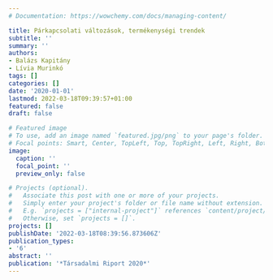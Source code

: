 ```yaml
---
# Documentation: https://wowchemy.com/docs/managing-content/

title: Párkapcsolati változások, termékenységi trendek
subtitle: ''
summary: ''
authors:
- Balázs Kapitány
- Lívia Murinkó
tags: []
categories: []
date: '2020-01-01'
lastmod: 2022-03-18T09:39:57+01:00
featured: false
draft: false

# Featured image
# To use, add an image named `featured.jpg/png` to your page's folder.
# Focal points: Smart, Center, TopLeft, Top, TopRight, Left, Right, BottomLeft, Bottom, BottomRight.
image:
  caption: ''
  focal_point: ''
  preview_only: false

# Projects (optional).
#   Associate this post with one or more of your projects.
#   Simply enter your project's folder or file name without extension.
#   E.g. `projects = ["internal-project"]` references `content/project/deep-learning/index.md`.
#   Otherwise, set `projects = []`.
projects: []
publishDate: '2022-03-18T08:39:56.873606Z'
publication_types:
- '6'
abstract: ''
publication: '*Társadalmi Riport 2020*'
---
```

